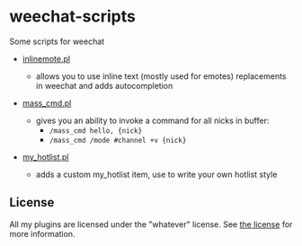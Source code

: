 # weechat-scripts
Some scripts for weechat

- [inlinemote.pl](inlinemote.pl)
  - allows you to use inline text (mostly used for emotes) replacements in weechat and adds autocompletion
  
- [mass_cmd.pl](mass_cmd.pl)
  - gives you an ability to invoke a command for all nicks in buffer:
    - `/mass_cmd hello, {nick}`
    - `/mass_cmd /mode #channel +v {nick}`
    
- [my_hotlist.pl](my_hotlist.pl)
  - adds a custom my_hotlist item, use to write your own hotlist style

## License

All my plugins are licensed under the "whatever" license. See [the license](LICENSE) for more information.
